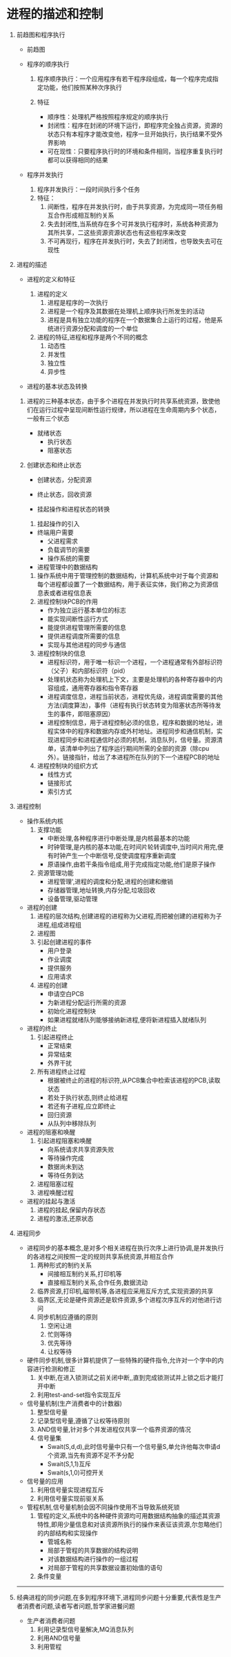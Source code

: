 # 进程的描述和控制

1. 前趋图和程序执行

   - 前趋图

   - 程序的顺序执行

     1. 程序顺序执行：一个应用程序有若干程序段组成，每一个程序完成指定功能，他们按照某种次序执行

     2. 特征
        - 顺序性：处理机严格按照程序规定的顺序执行
        - 封闭性：程序在封闭的环境下运行，即程序完全独占资源，资源的状态只有本程序才能改变他，程序一旦开始执行，执行结果不受外界影响
        - 可在现性：只要程序执行时的环境和条件相同，当程序重复执行时都可以获得相同的结果

   - 程序并发执行

     1. 程序并发执行：一段时间执行多个任务
     2. 特征：
        1. 间断性，程序在并发执行时，由于共享资源，为完成同一项任务相互合作形成相互制约关系
        2. 失去封闭性,当系统存在多个可并发执行程序时，系统各种资源为其所共享，二这些资源资源状态也有这些程序来改变
        3. 不可再现行，程序在并发执行时，失去了封闭性，也导致失去可在现性

2. 进程的描述

   - 进程的定义和特征

     1. 进程的定义
        1. 进程是程序的一次执行
        2. 进程是一个程序及其数据在处理机上顺序执行所发生的活动
        3. 进程是具有独立功能的程序在一个数据集合上运行的过程，他是系统进行资源分配和调度的一个单位
     2. 进程的特征,进程和程序是两个不同的概念
        1. 动态性
        2. 并发性
        3. 独立性
        4. 异步性
   - 进程的基本状态及转换
   
   1. 进程的三种基本状态，由于多个进程在并发执行时共享系统资源，致使他们在运行过程中呈现间断性运行规律，所以进程在生命周期内多个状态，一般有三个状态
   
      - 就绪状态
         - 执行状态
         - 阻塞状态
   
   2. 创建状态和终止状态
   
      - 创建状态，分配资源	
   
      - 终止状态，回收资源
      - 挂起操作和进程状态的转换

      1. 挂起操作的引入
      - 终端用户需要
         - 父进程需求
         - 负载调节的需要
         - 操作系统的需要
      - 进程管理中的数据结构
      1. 操作系统中用于管理控制的数据结构，计算机系统中对于每个资源和每个进程都设置了一个数据结构，用于表征实体，我们称之为资源信息表或者进程信息表
      2. 进程控制块PCB的作用
         - 作为独立运行基本单位的标志
         - 能实现间断性运行方式
         - 能提供进程管理所需要的信息
         - 提供进程调度所需要的信息
         - 实现与其他进程的同步与通信
      3. 进程控制块的信息
         - 进程标识符，用于唯一标识一个进程，一个进程通常有外部标识符（父子）和内部标识符（pid）
         - 处理机状态称为处理机上下文，主要是处理机的各种寄存器中的内容组成，通用寄存器和指令寄存器
         - 进程调度信息，进程当前状态，进程优先级，进程调度需要的其他方法(调度算法)，事件（进程有执行状态转变为阻塞状态所等待发生的事件，即阻塞原因）
         - 进程控制信息，用于进程控制必须的信息，程序和数据的地址，进程实体中的程序和数据内存或外村地址。进程同步和通信机制，实现进程同步和进程通信时必须的机制，消息队列，信号量。资源清单，该清单中列出了程序运行期间所需的全部的资源（除cpu外）。链接指针，给出了本进程所在队列的下一个进程PCB的地址
      4. 进程控制块的组织方式
         - 线性方式
         - 链接形式
         - 索引方式
   
3. 进程控制

   - 操作系统内核
     1. 支撑功能
        - 中断处理,各种程序进行中断处理,是内核最基本的功能
        - 时钟管理,是内核的基本功能,在时间片轮转调度中,当时间片用完,便有时钟产生一个中断信号,促使调度程序重新调度
        - 原语操作,由若干条指令组成,用于完成指定功能,他们是原子操作
     2. 资源管理功能
        - 进程管理',进程的调度和分配,进程的创建和撤销
        - 存储器管理,地址转换,内存分配,垃圾回收
        - 设备管理,驱动管理
   - 进程的创建
     1. 进程的层次结构,创建进程的进程称为父进程,而把被创建的进程称为子进程,组成进程组
     2. 进程图
     3. 引起创建进程的事件
        - 用户登录
        - 作业调度
        - 提供服务
        - 应用请求
     4. 进程的创建
        - 申请空白PCB
        - 为新进程分配运行所需的资源
        - 初始化进程控制块
        - 如果进程就绪队列能够接纳新进程,便将新进程插入就绪队列
   - 进程的终止
     1. 引起进程终止
        - 正常结束
        - 异常结束
        - 外界干扰
     2. 所有进程终止过程
        - 根据被终止的进程的标识符,从PCB集合中检索该进程的PCB,读取状态
        - 若处于执行状态,则终止给进程
        - 若还有子进程,应立即终止
        - 回归资源
        - 从队列中移除队列
   - 进程的阻塞和唤醒
     1. 引起进程阻塞和唤醒
        - 向系统请求共享资源失败
        - 等待操作完成
        - 数据尚未到达
        - 等待任务到达
     2. 进程阻塞过程
     3. 进程唤醒过程
   - 进程的挂起与激活
     1. 进程的挂起,保留内存状态
     2. 进程的激活,还原状态

4. 进程同步

   - 进程同步的基本概念,是对多个相关进程在执行次序上进行协调,是并发执行的各进程之间按照一定的规则共享系统资源,并相互合作
     1. 两种形式的制约关系
        - 间接相互制约关系,打印机等
        - 直接相互制约关系,合作任务,数据流动
     2. 临界资源,打印机,磁带机等,各进程应采用互斥方式,实现资源的共享
     3. 临界区,无论是硬件资源还是软件资源,多个进程次序互斥的对他进行访问
     4. 同步机制应遵循的原则
        1. 空闲让进
        2. 忙则等待
        3. 优先等待
        4. 让权等待
   - 硬件同步机制,很多计算机提供了一些特殊的硬件指令,允许对一个字中的内容进行检测和修正
     1. 关中断,在进入锁测试之前关闭中断,,直到完成锁测试并上锁之后才能打开中断
     2. 利用test-and-set指令实现互斥
   - 信号量机制(生产消费者中的计数器)
     1. 整型信号量
     2. 记录型信号量,遵循了让权等待原则
     3. AND信号量,针对多个并发进程仅共享一个临界资源的情况
     4. 信号量集
        - Swait(S,d,d),此时信号量中只有一个信号量S,单允许他每次申请d个资源,当先有资源不足不予分配
        - Swait(S,1,1)互斥
        - Swait(s,1,0)可控开关
   - 信号量的应用
     1. 利用信号量实现进程互斥
     2. 利用信号量实现前驱关系
   - 管程机制,信号量机制会因不同操作使用不当导致系统死锁
     1. 管程的定义,系统中的各种硬件资源均可用数据结构抽象的描述其资源特性,即用少量信息和对该资源所执行的操作来表征该资源,尔忽略他们的内部结构和实现操作
        - 管城名称
        - 局部于管程的共享数据的结构说明
        - 对该数据结构进行操作的一组过程
        - 对局部于管程的共享数据设置初始值的语句
     2. 条件变量
   
   ---
   
5. 经典进程的同步问题,在多到程序环境下,进程同步问题十分重要,代表性是生产者消费者问题,读者写者问题,哲学家进餐问题

   - 生产者消费者问题
     1. 利用记录型信号量解决,MQ消息队列
     2. 利用AND信号量
     3. 利用管程